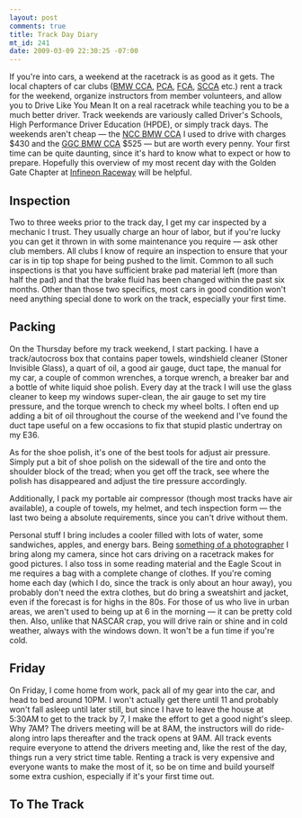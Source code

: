 ```yaml
--- 
layout: post
comments: true
title: Track Day Diary
mt_id: 241
date: 2009-03-09 22:30:25 -07:00
---
```

If you're into cars, a weekend at the racetrack is as good as it gets.  The local chapters of car clubs ([BMW CCA](http://bmwcca.org), [PCA](http://pca.org), [FCA](http://ferrariclubofamerica.org), [SCCA](http://scca.org) etc.) rent a track for the weekend, organize instructors from member volunteers, and allow you to Drive Like You Mean It on a real racetrack while teaching you to be a much better driver.  Track weekends are variously called Driver's Schools, High Performance Driver Education (HPDE), or simply track days.  The weekends aren't cheap &#x2014; the [NCC BMW CCA](http://nccbmwcca.org) I used to drive with charges $430 and the [GGC BMW CCA](http://ggcbmwcca.org) $525 &#x2014; but are worth every penny.  Your first time can be quite daunting, since it's hard to know what to expect or how to prepare.  Hopefully this overview of my most recent day with the Golden Gate Chapter at [Infineon Raceway](http://en.wikipedia.org/wiki/Infineon_Raceway) will be helpful.

Inspection
---------
Two to three weeks prior to the track day, I get my car inspected by a mechanic I trust.  They usually charge an hour of labor, but if you're lucky you can get it thrown in with some maintenance you require &#x2014; ask other club members.  All clubs I know of require an inspection to ensure that your car is in tip top shape for being pushed to the limit.  Common to all such inspections is that you have sufficient brake pad material left (more than half the pad) and that the brake fluid has been changed within the past six months.  Other than those two specifics, most cars in good condition won't need anything special done to work on the track, especially your first time.

Packing
-------
On the Thursday before my track weekend, I start packing.  I have a track/autocross box that contains paper towels, windshield cleaner (Stoner Invisible Glass), a quart of oil, a good air gauge, duct tape, the manual for my car, a couple of common wrenches, a torque wrench, a breaker bar and a bottle of white liquid shoe polish.  Every day at the track I will use the glass cleaner to keep my windows super-clean, the air gauge to set my tire pressure, and the torque wrench to check my wheel bolts.  I often end up adding a bit of oil throughout the course of the weekend and I've found the duct tape useful on a few occasions to fix that stupid plastic undertray on my E36.

As for the shoe polish, it's one of the best tools for adjust air pressure.  Simply put a bit of shoe polish on the sidewall of the tire and onto the shoulder block of the tread; when you get off the track, see where the polish has disappeared and adjust the tire pressure accordingly.

Additionally, I pack my portable air compressor (though most tracks have air available), a couple of towels, my helmet, and tech inspection form &#x2014; the last two being a absolute requirements, since you can't drive without them.

Personal stuff I bring includes a cooler filled with lots of water, some sandwiches, apples, and energy bars.  Being [something of a photographer](http://flickr.com/photos/dinomite) I bring along my camera, since hot cars driving on a racetrack makes for good pictures.  I also toss in some reading material and the Eagle Scout in me requires a bag with a complete change of clothes.  If you're coming home each day (which I do, since the track is only about an hour away), you probably don't need the extra clothes, but do bring a sweatshirt and jacket, even if the forecast is for highs in the 80s.  For those of us who live in urban areas, we aren't used to being up at 6 in the morning &#x2014; it can be pretty cold then.  Also, unlike that NASCAR crap, you will drive rain or shine and in cold weather, always with the windows down.  It won't be a fun time if you're cold.

Friday
------
On Friday, I come home from work, pack all of my gear into the car, and head to bed around 10PM.  I won't actually get there until 11 and probably won't fall asleep until later still, but since I have to leave the house at 5:30AM to get to the track by 7, I make the effort to get a good night's sleep.  Why 7AM?  The drivers meeting will be at 8AM, the instructors will do ride-along intro laps thereafter and the track opens at 9AM.  All track events require everyone to attend the drivers meeting and, like the rest of the day, things run a very strict time table.  Renting a track is very expensive and everyone wants to make the most of it, so be on time and build yourself some extra cushion, especially if it's your first time out.

To The Track
--------
